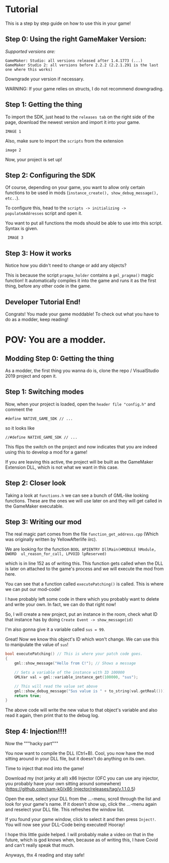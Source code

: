 # Tutorial

This is a step by step guide on how to use this in your game!

## Step 0: Using the right GameMaker Version:
*Supported versions are:*

    GameMaker: Studio: all versions released after 1.4.1773 (...)
    GameMaker Studio 2: all versions before 2.2.2 (2.2.1.291 is the last one where this works)
Downgrade your version if necessary.

WARNING: If your game relies on structs, I do not recommend downgrading.

## Step 1: Getting the thing
To import the SDK, just head to the `releases tab` on the right side of the page, download the newest version and import it into your game.

    IMAGE 1

Also, make sure to import the `scripts` from the extension

    image 2

Now, your project is set up! 

## Step 2: Configuring the SDK

Of course, depending on your game, you want to allow only certain functions to be used in mods (`instance_create(), show_debug_message(), etc..`).
 
To configure this, head to the `scripts -> initializing -> populateAddresses` script and open it.

You want to put all functions the mods should be able to use into this script. Syntax is given.

     IMAGE 3

## Step 3: How it works

Notice how you didn't need to change or add any objects?

This is because the script `pragma_holder` contains a `gml_pragma()` magic function! It automatically compiles it into the game and runs it as the first thing, before any other code in the game.

## Developer Tutorial End!
Congrats! You made your game moddable!
To check out what you have to do as a modder, keep reading!

# POV: You are a modder.
## Modding Step 0: Getting the thing
As a modder, the first thing you wanna do is, clone the repo / VisualStudio 2019 project and open it.

## Step 1: Switching modes
Now, when your project is loaded, open the `header file "config.h"` and comment the

    #define NATIVE_GAME_SDK // ...

so it looks like 

    //#define NATIVE_GAME_SDK // ...

This flips the switch on the project and now indicates that you are indeed using this to develop a mod for a game!

If you are leaving this active, the project will be built as the GameMaker Extension DLL, which is not what we want in this case.

## Step 2: Closer look

Taking a look at `functions.h` we can see a bunch of GML-like looking functions.
These are the ones we will use later on and they will get called in the GameMaker executable.

## Step 3: Writing our mod

The real magic part comes from the file `function_get_address.cpp`
(Which was originally written by YellowAfterlife iirc).

We are looking for the function `BOOL APIENTRY DllMain(HMODULE hModule, DWORD  ul_reason_for_call, LPVOID lpReserved)`

which is in line 152 as of writing this.
This function gets called when the DLL is later on attached to the game's process and we will execute the mod from here.

You can see that a function called `executePatching()` is called.
This is where we can put our mod-code!

I have probably left some code in there which you probably want to delete and write your own. In fact, we can do that right now!

So, I will create a new project, put an instance in the room, check what ID that instance has by doing 
`Create Event -> show_message(id)`

I'm also gonna give it a variable called `sus = 99`.

Great! Now we know this object's ID which won't change.
We can use this to manipulate the value of `sus`!

```cpp
bool executePatching() // This is where your patch code goes.
{
	gml::show_message("Hello from C!"); // Shows a message

    // Sets a variable of the instance with ID 100000
	GMLVar val = gml::variable_instance_get(100000, "sus"); 

    // This will read the value set above
	gml::show_debug_message("Sus value is " + to_string(val.getReal()));
	return true;
}
```

The above code will write the new value to that object's variable and also read it again, then print that to the debug log.

## Step 4: Injection!!!!

Now the """hacky part"""

You now want to compile the DLL (Ctrl+B).
Cool, you now have the mod sitting around in your DLL file, but it doesn't do anything on its own.

Time to inject that mod into the game!

Download my (not janky at all) x86 Injector (OFC you can use any injector, you probably have your own sitting around somewhere)
(https://github.com/sam-k0/x86-Injector/releases/tag/v.1.1.0.5)

Open the exe, select your DLL from the ...-menu, scroll through the list and look for your game's name. If it doesn't show up, click the ...-menu again and reselect your DLL file. This refreshes the window list.

If you found your game window, click to select it and then press `Inject!`. You will now see your DLL-Code being executed! Hooray!


I hope this little guide helped. I will probably make a video on that in the future, which is god knows when, because as of writing this, I have Covid and can't really speak that much.

Anyways, thx 4 reading and stay safe!